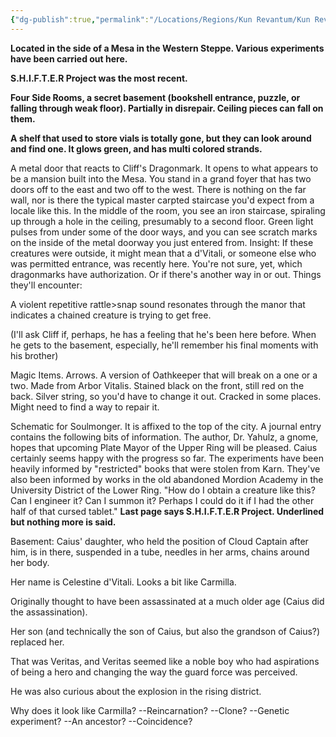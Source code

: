 ```yaml
---
{"dg-publish":true,"permalink":"/Locations/Regions/Kun Revantum/Kun Revantum Locations/Western Steppe/Secret Lab/"}
---
```


**Located in the side of a Mesa in the Western Steppe. Various experiments have been carried out here.**

**S.H.I.F.T.E.R Project was the most recent.**

**Four Side Rooms, a secret basement (bookshell entrance, puzzle, or falling through weak floor). Partially in disrepair. Ceiling pieces can fall on them.**

**A shelf that used to store vials is totally gone, but they can look around and find one. It glows green, and has multi colored strands.**


A metal door that reacts to Cliff's Dragonmark. It opens to what appears to be a mansion built into the Mesa. You stand in a grand foyer that has two doors off to the east and two off to the west. There is nothing on the far wall, nor is there the typical master carpted staircase you'd expect from a locale like this. In the middle of the room, you see an iron staircase, spiraling up through a hole in the ceiling, presumably to a second floor. Green light pulses from under some of the door ways, and you can see scratch marks on the inside of the metal doorway you just entered from.
Insight: If these creatures were outside, it might mean that a d'Vitali, or someone else who was permitted entrance, was recently here. You're not sure, yet, which dragonmarks have authorization. Or if there's another way in or out.
Things they'll encounter:

A violent repetitive rattle>snap sound resonates through the manor that indicates a chained creature is trying to get free.

(I'll ask Cliff if, perhaps, he has a feeling that he's been here before. When he gets to the basement, especially, he'll remember his final moments with his brother)

Magic Items. Arrows. A version of Oathkeeper that will break on a one or a two. Made from Arbor Vitalis. Stained black on the front, still red on the back. Silver string, so you'd have to change it out. Cracked in some places. Might need to find a way to repair it.

Schematic for Soulmonger. It is affixed to the top of the city.
	A journal entry contains the following bits of information.
		The author, Dr. Yahulz, a gnome, hopes that upcoming Plate Mayor of the Upper Ring will be pleased. Caius certainly seems happy with the progress so far.
	The experiments have been heavily informed by "restricted" books that were stolen from Karn.
	They've also been informed by works in the old abandoned Mordion Academy in the University District of the Lower Ring.
	"How do I obtain a creature like this? Can I engineer it? Can I summon it? Perhaps I could do it if I had the other half of that cursed tablet."
	**Last page says S.H.I.F.T.E.R Project. Underlined but nothing more is said.**


Basement:
Caius' daughter, who held the position of Cloud Captain after him, is in there, suspended in a tube, needles in her arms, chains around her body. 

Her name is Celestine d'Vitali. Looks a bit like Carmilla.

Originally thought to have been assassinated at a much older age (Caius did the assassination).

Her son (and technically the son of Caius, but also the grandson of Caius?) replaced her. 

That was Veritas, and Veritas seemed like a noble boy who had aspirations of being a hero and changing the way the guard force was perceived. 

He was also curious about the explosion in the rising district.

Why does it look like Carmilla?
--Reincarnation?
--Clone?
--Genetic experiment?
--An ancestor?
--Coincidence?